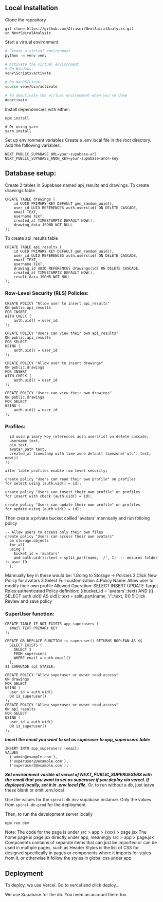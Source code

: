 ## Local Installation

Clone the repository

```
git clone https://github.com/Alcasni/NextSpiralAnalysis.git
cd NextSpiralAnalysis
```

Start a virtual environment

```bash
# Create a virtual environment
python -m venv venv

# Activate the virtual environment
# On Windows:
venv\Scripts\activate

# On macOS/Linux:
source venv/bin/activate

# To deactivate the virtual environment when you're done
deactivate
```

Install dependencies with either:

```
npm install

# Or using yarn
yarn install
```

Set up environment variables
Create a .env.local file in the root directory.
Add the following variables:

```
NEXT_PUBLIC_SUPABASE_URL=your-supabase-url
NEXT_PUBLIC_SUPABASE_ANON_KEY=your-supabase-anon-key
```
## Database setup:

Create 2 tables in Supabase named api_results and drawings.
To create drawings table
```
CREATE TABLE drawings (
    id UUID PRIMARY KEY DEFAULT gen_random_uuid(),
    user_id UUID REFERENCES auth.users(id) ON DELETE CASCADE,
    email TEXT,
    username TEXT,
    created_at TIMESTAMPTZ DEFAULT NOW(),
    drawing_data JSONB NOT NULL
);

```
To create api_results table
```
CREATE TABLE api_results (
    id UUID PRIMARY KEY DEFAULT gen_random_uuid(),
    user_id UUID REFERENCES auth.users(id) ON DELETE CASCADE,
    email TEXT,
    username TEXT,
    drawing_id UUID REFERENCES drawings(id) ON DELETE CASCADE,
    created_at TIMESTAMPTZ DEFAULT NOW(),
    result_data JSONB NOT NULL
);

```

### Row-Level Security (RLS) Policies:
```
CREATE POLICY "Allow user to insert api_results"
ON public.api_results
FOR INSERT
WITH CHECK (
    auth.uid() = user_id
);

CREATE POLICY "Users can view their own api_results"
ON public.api_results
FOR SELECT
USING (
    auth.uid() = user_id
);
```
```
CREATE POLICY "Allow user to insert drawings"
ON public.drawings
FOR INSERT
WITH CHECK (
    auth.uid() = user_id
);

CREATE POLICY "Users can view their own drawings"
ON public.drawings
FOR SELECT
USING (
    auth.uid() = user_id
);
```
### Profiles:
```create table if not exists public.profiles (
  id uuid primary key references auth.users(id) on delete cascade,
  username text,
  bio text,
  avatar_path text,
  created_at timestamp with time zone default timezone('utc'::text, now())
);
```
```
alter table profiles enable row level security;

create policy "Users can read their own profile" on profiles
for select using (auth.uid() = id);

create policy "Users can insert their own profile" on profiles
for insert with check (auth.uid() = id);

create policy "Users can update their own profile" on profiles
for update using (auth.uid() = id);
```
Then create a private bucket callled 'avatars' mannually and run folloing policy
```
-- Allow users to access only their own files
create policy "Users can access their own avatars"
  on storage.objects
  for all
  using (
    bucket_id = 'avatars'
    and auth.uid()::text = split_part(name, '/', 1)  -- ensures folder is user ID
  );
```
Mannually key in these would be:
1.Going to Storage -> Policies 
2.Click New Policy for avatars
3.Select Full customization
4.Policy Name: Allow user to modify their own profile
  Allowed Operation: SELECT INSERT UPDATE
  Target Roles:authenticated
  Policy definition: ((bucket_id = 'avatars'::text) AND ((( SELECT auth.uid() AS uid))::text = split_part(name, '/'::text, 1)))
5.Click Review and save policy

### SuperUser function:
```
CREATE TABLE IF NOT EXISTS app_superusers (
  email TEXT PRIMARY KEY
);

CREATE OR REPLACE FUNCTION is_superuser() RETURNS BOOLEAN AS $$
  SELECT EXISTS (
    SELECT 1
    FROM superusers
    WHERE email = auth.email()
  );
$$ LANGUAGE sql STABLE;

```
```
CREATE POLICY "Allow superuser or owner read access"
ON drawings
FOR SELECT
USING (
  user_id = auth.uid()
  OR is_superuser()
);
CREATE POLICY "Allow superuser or owner read access"
ON api_results
FOR SELECT
USING (
  user_id = auth.uid()
  OR is_superuser()
);

```
***Insert the email you want to set as superuser to app_superusers table***
```
INSERT INTO app_superusers (email)
VALUES
  ('admin@example.com'),
  ('superuser2@example.com'),
  ('superuser3@example.com');
```
***Set environment varible at vercel of NEXT_PUBLIC_SUPERUESERS with the email that you want to set as superuser if you deploy via vercel. If deployed locally, set it in .env.local file.***
Or, to run without a db, just leave these blank or omit .env.local

Use the values for the `spiral-db-dev` supabase instance.
Only the values from `spiral-db-prod` for the deployment.

Then, to run the development server locally

```
npm run dev
```

Note:
The code for the page is under src > app > {xxx} > page.jsx
The home page is page.jsx directly under app, meaningly src > app > page.jsx
Components contains of separate items that can just be imported or can be used in multiple pages, such as Header
Styles is the list of CSS for designed specifically in pages or components where it imports for styles from it, or otherwise it follow the styles in global.css under app

## Deployment

To deploy, we use Vercel. Go to vercel and click deploy...

We use Supabase for the db. You need an account there too 
